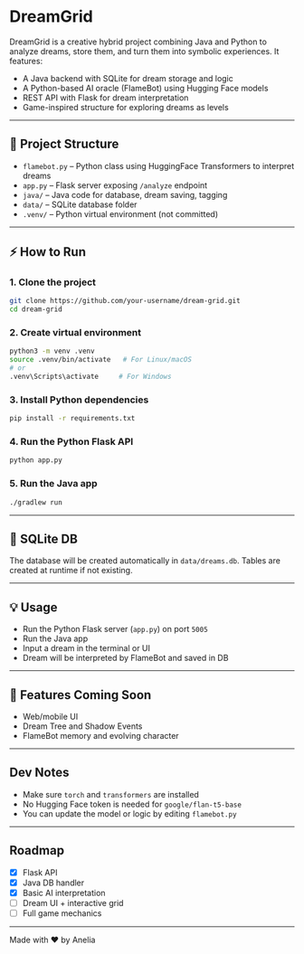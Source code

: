 # DreamGrid

DreamGrid is a creative hybrid project combining Java and Python to analyze dreams, store them, and turn them into symbolic experiences. It features:

* A Java backend with SQLite for dream storage and logic
* A Python-based AI oracle (FlameBot) using Hugging Face models
* REST API with Flask for dream interpretation
* Game-inspired structure for exploring dreams as levels

---

## 📅 Project Structure

* `flamebot.py` – Python class using HuggingFace Transformers to interpret dreams
* `app.py` – Flask server exposing `/analyze` endpoint
* `java/` – Java code for database, dream saving, tagging
* `data/` – SQLite database folder
* `.venv/` – Python virtual environment (not committed)

---

## ⚡ How to Run

### 1. Clone the project

```bash
git clone https://github.com/your-username/dream-grid.git
cd dream-grid
```

### 2. Create virtual environment

```bash
python3 -m venv .venv
source .venv/bin/activate   # For Linux/macOS
# or
.venv\Scripts\activate     # For Windows
```

### 3. Install Python dependencies

```bash
pip install -r requirements.txt
```

### 4. Run the Python Flask API

```bash
python app.py
```

### 5. Run the Java app

```bash
./gradlew run
```

---

## 📂 SQLite DB

The database will be created automatically in `data/dreams.db`. Tables are created at runtime if not existing.

---

## 💡 Usage

* Run the Python Flask server (`app.py`) on port `5005`
* Run the Java app
* Input a dream in the terminal or UI
* Dream will be interpreted by FlameBot and saved in DB

---

## 🌟 Features Coming Soon

* Web/mobile UI
* Dream Tree and Shadow Events
* FlameBot memory and evolving character

---

## Dev Notes

* Make sure `torch` and `transformers` are installed
* No Hugging Face token is needed for `google/flan-t5-base`
* You can update the model or logic by editing `flamebot.py`

---

## Roadmap

* [x] Flask API
* [x] Java DB handler
* [x] Basic AI interpretation
* [ ] Dream UI + interactive grid
* [ ] Full game mechanics

---

Made with ❤️ by Anelia
